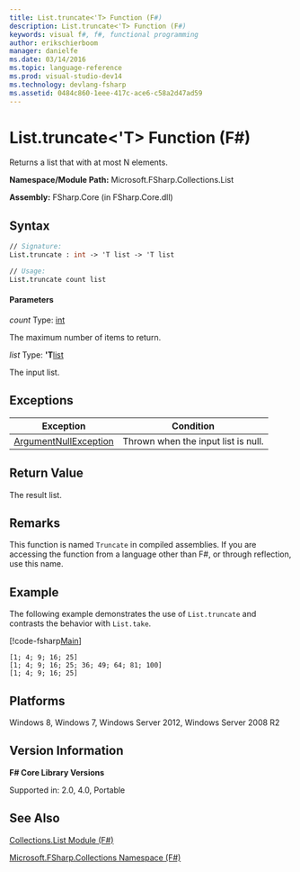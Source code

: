 ```yaml
---
title: List.truncate<'T> Function (F#)
description: List.truncate<'T> Function (F#)
keywords: visual f#, f#, functional programming
author: erikschierboom
manager: danielfe
ms.date: 03/14/2016
ms.topic: language-reference
ms.prod: visual-studio-dev14
ms.technology: devlang-fsharp
ms.assetid: 0484c860-1eee-417c-ace6-c58a2d47ad59
---
```


# List.truncate<'T> Function (F#)

Returns a list that with at most N elements.

**Namespace/Module Path:** Microsoft.FSharp.Collections.List

**Assembly:** FSharp.Core (in FSharp.Core.dll)


## Syntax

```fsharp
// Signature:
List.truncate : int -> 'T list -> 'T list

// Usage:
List.truncate count list
```

#### Parameters
*count*
Type: [int](https://msdn.microsoft.com/library/025d5455-3622-4ea5-9573-3ecbd4ee1375)


The maximum number of items to return.


*list*
Type: **'T**[list](https://msdn.microsoft.com/library/c627b668-477b-4409-91ed-06d7f1b3e4a7)


The input list.

## Exceptions

|Exception|Condition|
|----|----|
|[ArgumentNullException](https://msdn.microsoft.com/library/system.argumentnullexception.aspx)|Thrown when the input list is null.|

## Return Value

The result list.

## Remarks
This function is named `Truncate` in compiled assemblies. If you are accessing the function from a language other than F#, or through reflection, use this name.

## Example

The following example demonstrates the use of `List.truncate` and contrasts the behavior with `List.take`.

[!code-fsharp[Main](~samples/snippets/fsharp/lists/snippet72.fs)]

```
[1; 4; 9; 16; 25]
[1; 4; 9; 16; 25; 36; 49; 64; 81; 100]
[1; 4; 9; 16; 25]
```

## Platforms
Windows 8, Windows 7, Windows Server 2012, Windows Server 2008 R2


## Version Information
**F# Core Library Versions**

Supported in: 2.0, 4.0, Portable




## See Also
[Collections.List Module &#40;F&#35;&#41;](Collections.List-Module-%5BFSharp%5D.md)

[Microsoft.FSharp.Collections Namespace &#40;F&#35;&#41;](Microsoft.FSharp.Collections-Namespace-%5BFSharp%5D.md)
